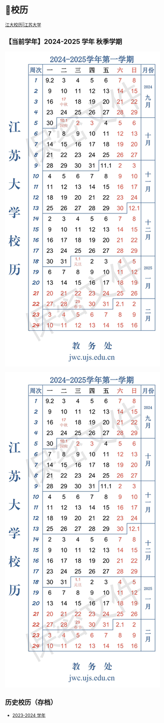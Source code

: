 # 📅校历

[江大校历|江苏大学](https://jwc.ujs.edu.cn/info/1691/22711.htm)

## 【当前学年】2024-2025 学年 秋季学期

<a data-fancybox title="" href="https://image.ujs1902.com/img/202410231715513.jpg">![](./pic/2024-2025-1.jpg)</a>

<a data-fancybox title="" href="https://image.ujs1902.com/img/202410231715475.jpg">![](./pic/2024-2025-1.jpg)</a>




## 历史校历（存档）

* [2023-2024 学年](2023-2024.md)

